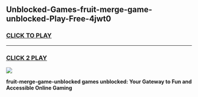 
## Unblocked-Games-fruit-merge-game-unblocked-Play-Free-4jwt0
<h3>
<a href="https://premium76.site?title=fruit-merge-game-unblocked&ref=23A">CLICK TO PLAY</a></h3>
<hr>

<h3>
<a href="https://premium76.site?title=fruit-merge-game-unblocked&ref=23A">CLICK 2 PLAY</a>
  
</h3>

<a href="https://premium76.site?title=fruit-merge-game-unblocked&ref=23A"><img src="https://clearcache.store/games.png"></a>


**fruit-merge-game-unblocked games unblocked: Your Gateway to Fun and Accessible Online Gaming**
